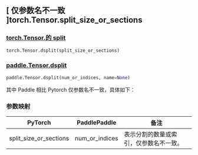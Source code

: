 ## [ 仅参数名不一致 ]torch.Tensor.split_size_or_sections

### [torch.Tensor.的 split](https://pytorch.org/docs/stable/generated/torch.Tensor.dsplit.html)

```python
torch.Tensor.dsplit(split_size_or_sections)
```

### [paddle.Tensor.dsplit](https://www.paddlepaddle.org.cn/documentation/docs/zh/develop/api/paddle/Tensor_cn.html#dsplit-num_or_indices-name-none)

```python
paddle.Tensor.dsplit(num_or_indices, name=None)
```

其中 Paddle 相比 Pytorch 仅参数名不一致，具体如下：

### 参数映射
| PyTorch       | PaddlePaddle | 备注                                                    |
| ------------- | ------------ | ------------------------------------------------------  |
| split_size_or_sections           | num_or_indices         | 表示分割的数量或索引，仅参数名不一致。                          |
